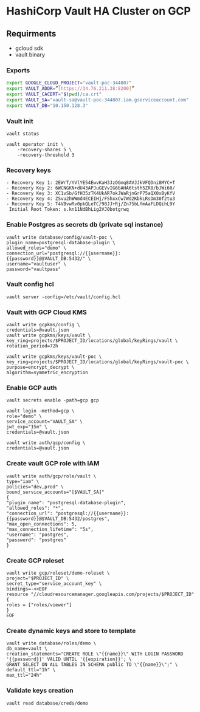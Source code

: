 # HashiCorp Vault HA Cluster on GCP

## Requirments

- gcloud sdk
- vault binary

### Exports

```sh
export GOOGLE_CLOUD_PROJECT="vault-poc-344807"
export VAULT_ADDR=”[https://34.76.211.38:8200]”
export VAULT_CACERT="$(pwd)/ca.crt"
export VAULT_SA="vault-sa@vault-poc-344807.iam.gserviceaccount.com"
export VAULT_DB="10.150.128.3"
```

### Vault init

```
vault status
```

```
vault operator init \
    -recovery-shares 5 \
    -recovery-threshold 3
```

### Recovery keys

```
- Recovery Key 1: 2EWrT/YVlYE54EwvKaH3JzOGmq8AVJJkVFQDni8MYC+T
- Recovery Key 2: 6WCNGKN+dU43APJuGEVvIG6bAHA6tsth5ZR8/bJWi60/
- Recovery Key 3: XC1vSb/GfH35zTK4UkAR7okJWaRjnGrP75aQX0xByKfV
- Recovery Key 4: ZSvu2hWWmd4ECEIHj/FShxxCw7Wd2KbkLRsDm30f2tu3
- Recovery Key 5: T4VBvwRv0pkQLeTC/98JJ+Rj/Zn75bLfmAaFLDQihL9Y
 Initial Root Token: s.kn11NdBhLig2VJ0botgrwq
```

### Enable Postgres as secrets db (private sql instance)

```
vault write database/config/vault-poc \
plugin_name=postgresql-database-plugin \
allowed_roles="demo" \
connection_url="postgresql://{{username}}:{{password}}@$VAULT_DB:5432/" \
username="vaultuser" \
password="vaultpass"
```

### Vault config hcl

```
vault server -config=/etc/vault/config.hcl
```

### Vault with GCP Cloud KMS

```
vault write gcpkms/config \
credentials=@vault.json
vault write gcpkms/keys/vault \
key_ring=projects/$PROJECT_ID/locations/global/keyRings/vault \
rotation_period=72h
```

```
vault write gcpkms/keys/vault-poc \
key_ring=projects/$PROJECT_ID/locations/global/keyRings/vault-poc \
purpose=encrypt_decrypt \
algorithm=symmetric_encryption
```
  
### Enable GCP auth

```
vault secrets enable -path=gcp gcp

vault login -method=gcp \
role="demo" \
service_account="VAULT_SA" \
jwt_exp="15m" \
credentials=@vault.json
```

 ```
vault write auth/gcp/config \
credentials=@vault.json
```

### Create vault GCP role with IAM

```
vault write auth/gcp/role/vault \
type="iam" \
policies="dev,prod" \
bound_service_accounts="[$VAULT_SA]"
{
"plugin_name": "postgresql-database-plugin",
"allowed_roles": "*",
"connection_url": "postgresql://{{username}}:{{password}}@$VAULT_DB:5432/postgres",
"max_open_connections": 5,
"max_connection_lifetime": "5s",
"username": "postgres",
"password": "postgres"
}
```

### Create GCP roleset

 ```
vault write gcp/roleset/demo-roleset \
project="$PROJECT_ID" \
secret_type="service_account_key" \
bindings=-<<EOF
resource "//cloudresourcemanager.googleapis.com/projects/$PROJECT_ID" {
roles = ["roles/viewer"]
}
EOF
```
  
### Create dynamic keys and store to template

```
vault write database/roles/demo \
db_name=vault \
creation_statements="CREATE ROLE \"{{name}}\" WITH LOGIN PASSWORD '{{password}}' VALID UNTIL '{{expiration}}'; \
GRANT SELECT ON ALL TABLES IN SCHEMA public TO \"{{name}}\";" \
default_ttl="1h" \
max_ttl="24h"
```
  
### Validate keys creation

```
vault read database/creds/demo
```
